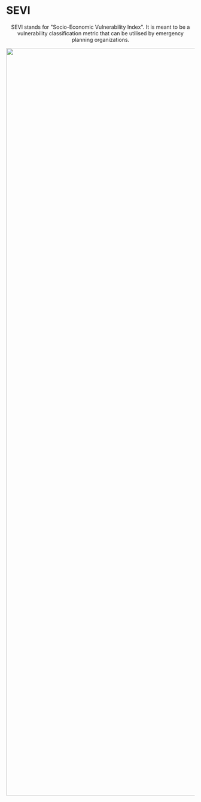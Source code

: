 # SEVI

<p align="center">SEVI stands for "Socio-Economic Vulnerability Index". It is meant to be a vulnerability classification metric that can be utilised by emergency planning organizations.</p>
<img src="https://i0.wp.com/media3.giphy.com/media/eHQ5BsgBIBIGI/giphy.gif" width="2000">

